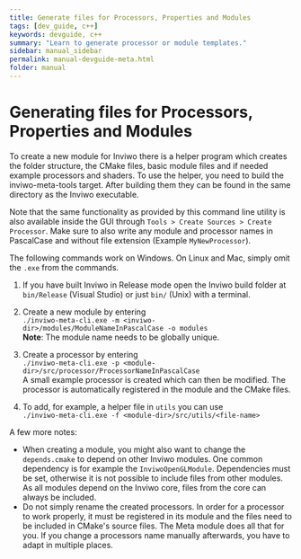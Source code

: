```yaml
---
title: Generate files for Processors, Properties and Modules
tags: [dev_guide, c++]
keywords: devguide, c++
summary: "Learn to generate processor or module templates."
sidebar: manual_sidebar
permalink: manual-devguide-meta.html
folder: manual
---
```

# Generating files for Processors, Properties and Modules

To create a new module for Inviwo there is a helper program which creates the folder structure,
the CMake files, basic module files and if needed example processors and shaders. To use the
helper, you need to build the inviwo-meta-tools target. After building them they can be found
in the same directory as the Inviwo executable.

Note that the same functionality as provided by this command line utility is also available inside the GUI through `Tools > Create Sources > Create Processor`.
Make sure to also write any module and processor names in PascalCase and without file extension (Example `MyNewProcessor`).

The following commands work on Windows. On Linux
and Mac, simply omit the `.exe` from the commands.

1. If you have built Inviwo in Release mode open the Inviwo build folder at `bin/Release` (Visual Studio) or just `bin/` (Unix) with
a terminal.

2. Create a new module by entering\
`./inviwo-meta-cli.exe -m <inviwo-dir>/modules/ModuleNameInPascalCase -o modules`\
**Note**: The module name needs to be globally unique.

3. Create a processor by entering\
`./inviwo-meta-cli.exe -p <module-dir>/src/processor/ProcessorNameInPascalCase`\
A small example processor is created which can then be modified. The processor is automatically registered in the module and the CMake files.

4. To add, for example, a helper file in `utils` you can use\
`./inviwo-meta-cli.exe -f <module-dir>/src/utils/<file-name>`

A few more notes:
- When creating a module, you might also want to change the `depends.cmake` to depend on other Inviwo modules. One
common dependency is for example the `InviwoOpenGLModule`.
Dependencies must be set, otherwise it is not possible to include files from other modules.
As all modules depend on the Inviwo core, files from the core can always be included.
- Do not simply rename the created processors. In order for a processor to work properly, it must be registered in its module and the files need to be included in CMake's source files. The Meta module does all that for you. If you change a processors name manually afterwards, you have to adapt in multiple places.
